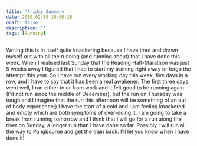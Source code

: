 ```yaml
---
title: 'Friday Summary '
date: 2010-02-19 18:00:18
draft: false
description: ''
tags: [Running]
---
```


Writing this is in itself quite knackering because I have tired and drawn myself out with all the running (and running about) that I have done this week. When I realised last Sunday that the Reading Half-Marathon was just 5 weeks away I figured that I had to start my training right away or forgo the attempt this year. So I have run every working day this week, five days in a row, and I have to say that it has been a real awakener. The first three days went well, I ran either to or from work and it felt good to be running again (I'd not run since the middle of December), but the run on Thursday was tough and I imagine that the run this afternoon will be something of an out of body experience;) I have the start of a cold and I am feeling knackered and empty which are both symptoms of over-doing it. I am going to take a break from running tomorrow and I think that I will go for a run along the river on Sunday, a longer run than I have done so far. Possibly I will run all the way to Pangbourne and get the train back. I'll let you know when I have done it!